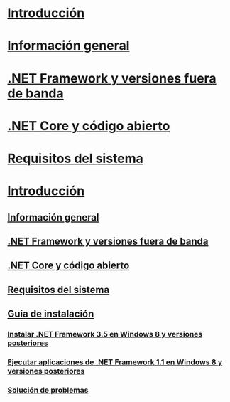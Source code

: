 # [Introducción](index.md)
# [Información general](overview.md)
# [.NET Framework y versiones fuera de banda](the-net-framework-and-out-of-band-releases.md)
# [.NET Core y código abierto](net-core-and-open-source.md)
# [Requisitos del sistema](system-requirements.md)
# [Introducción](index.md)
## [Información general](overview.md)
## [.NET Framework y versiones fuera de banda](the-net-framework-and-out-of-band-releases.md)
## [.NET Core y código abierto](net-core-and-open-source.md)
## [Requisitos del sistema](system-requirements.md)
## [Guía de instalación](guide-for-developers.md)
### [Instalar .NET Framework 3.5 en Windows 8 y versiones posteriores](net-framework-3-5-on-windows-8-plus.md)
### [Ejecutar aplicaciones de .NET Framework 1.1 en Windows 8 y versiones posteriores](run-net-framework-1-1-apps.md)
### [Solución de problemas](troubleshoot-blocked-installations-and-uninstallations.md)
